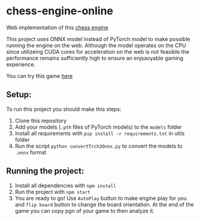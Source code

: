 # chess-engine-online

Web implementation of this [chess engine](https://github.com/Skripkon/chess-engine)

This project uses ONNX model instead of PyTorch model to make possible running the engine on the web. Although the model operates on the CPU since utilizeing CUDA cores for acceleration on the web is not feasible the performance remains sufficiently high to ensure an enjsaoyable gaming experience.

You can try this game [here](https://setday.github.io/chess-engine-online/)

## Setup:

To run this project you should make this steps:

1. Clone this repository
2. Add your models (`.pth` files of PyTorch models) to the `models` folder
3. Install all requirements with `pip install -r requirements.txt` in utils folder
4. Run the script `python convertTrch2Onnx.py` to convert the models to `.onnx` format

## Running the project:

1. Install all dependencies with `npm install`
2. Run the project with `npm start`
3. You are ready to go! Use `AutoPlay` button to make engine play for you and `flip board` button to change the board orientation. At the end of the game you can copy pgn of your game to then analyze it.

